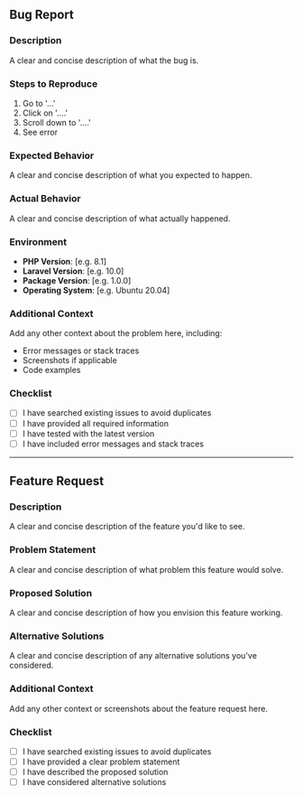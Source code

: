 ## Bug Report

### Description
A clear and concise description of what the bug is.

### Steps to Reproduce
1. Go to '...'
2. Click on '....'
3. Scroll down to '....'
4. See error

### Expected Behavior
A clear and concise description of what you expected to happen.

### Actual Behavior
A clear and concise description of what actually happened.

### Environment
- **PHP Version**: [e.g. 8.1]
- **Laravel Version**: [e.g. 10.0]
- **Package Version**: [e.g. 1.0.0]
- **Operating System**: [e.g. Ubuntu 20.04]

### Additional Context
Add any other context about the problem here, including:
- Error messages or stack traces
- Screenshots if applicable
- Code examples

### Checklist
- [ ] I have searched existing issues to avoid duplicates
- [ ] I have provided all required information
- [ ] I have tested with the latest version
- [ ] I have included error messages and stack traces

---

## Feature Request

### Description
A clear and concise description of the feature you'd like to see.

### Problem Statement
A clear and concise description of what problem this feature would solve.

### Proposed Solution
A clear and concise description of how you envision this feature working.

### Alternative Solutions
A clear and concise description of any alternative solutions you've considered.

### Additional Context
Add any other context or screenshots about the feature request here.

### Checklist
- [ ] I have searched existing issues to avoid duplicates
- [ ] I have provided a clear problem statement
- [ ] I have described the proposed solution
- [ ] I have considered alternative solutions 